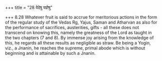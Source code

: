 +++
title = "28 वेदेषु यज्ञेषु"

+++
8.28 Whatever fruit is said to accrue for meritorious actions in the form of the regular study of the Vedas Rg, Yajus, Saman and Atharvan as also for the performance of sacrifices, austerities, gifts - all these does not transcend on knowing this, namely the greatness of the Lord as taught in the two chapters (7 and 8). By immense joy arising from the knowledge of this, he regards all these results as negligible as straw.
Be being a Yogin, viz., a Jnanin, he reaches the supreme, primal abode which is without beginning and is attainable by such a Jnanin.
